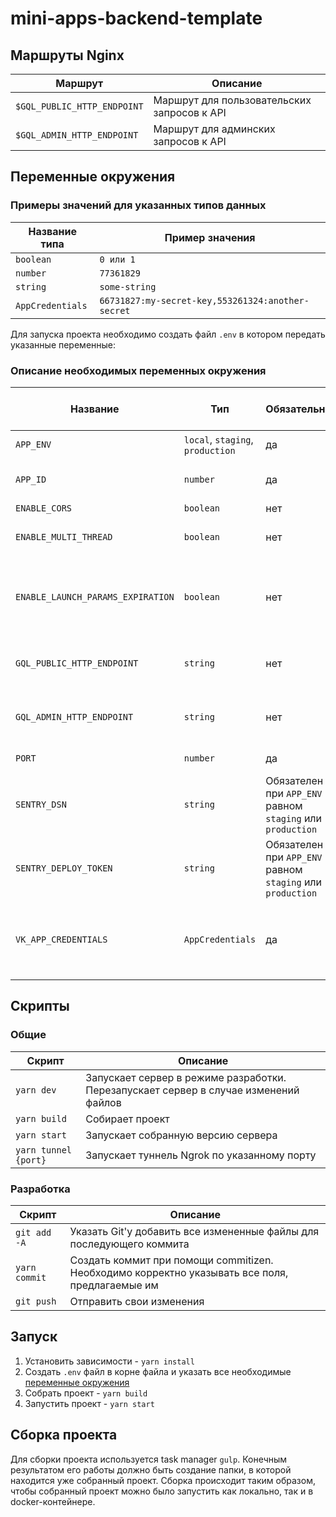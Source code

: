 # mini-apps-backend-template

## Маршруты Nginx

| Маршрут | Описание |
|---|---|
| `$GQL_PUBLIC_HTTP_ENDPOINT` | Маршрут для пользовательских запросов к API |
| `$GQL_ADMIN_HTTP_ENDPOINT` | Маршрут для админских запросов к API |

## Переменные окружения
### Примеры значений для указанных типов данных
| Название типа | Пример значения |
|---|---|
| `boolean` | `0 или 1` |
| `number` | `77361829` |
| `string` | `some-string` |
| `AppCredentials` | `66731827:my-secret-key,553261324:another-secret` |

Для запуска проекта необходимо создать файл `.env` в котором передать
указанные переменные:

### Описание необходимых переменных окружения
| Название | Тип | Обязательный | Значение по умолчанию | Описание  |
|---|---|---|---|---|
| `APP_ENV` | `local`, `staging`, `production` | да | | Среда запуска приложения |
| `APP_ID` | `number` | да | | Идентификатор приложения VK Mini Apps |
| `ENABLE_CORS` | `boolean` | нет | `0` | Включить CORS |
| `ENABLE_MULTI_THREAD` | `boolean` | нет | `1` | Включать мультипоточный режим |
| `ENABLE_LAUNCH_PARAMS_EXPIRATION` | `boolean` | нет | `1` | Включить проверку на истечение срока действия параметров запуска |   
| `GQL_PUBLIC_HTTP_ENDPOINT` | `string` | нет | `/gql` | Путь GraphQL для доступа к пользовательским запроса |
| `GQL_ADMIN_HTTP_ENDPOINT` | `string` | нет | `/gql-adm` | Путь GraphQL для доступа к админским запросам |
| `PORT` | `number` | да | | Номер порта сервера |
| `SENTRY_DSN` | `string` | Обязателен при `APP_ENV` равном `staging` или `production` | | Sentry DSN для логирования ошибок |
| `SENTRY_DEPLOY_TOKEN` | `string` | Обязателен при `APP_ENV` равном `staging` или `production` | | Токен Sentry используемый при деплое артефактов |
| `VK_APP_CREDENTIALS` | `AppCredentials` | да | | Список приложений с их секретными ключами у которых есть доступ в API |

## Скрипты
### Общие
| Скрипт | Описание |
| --- | --- |
| `yarn dev` | Запускает сервер в режиме разработки. Перезапускает сервер в случае изменений файлов |
| `yarn build` | Собирает проект |
| `yarn start` | Запускает собранную версию сервера |
| `yarn tunnel {port}` | Запускает туннель Ngrok по указанному порту |

### Разработка
| Скрипт | Описание |
| --- | --- |
| `git add -A` | Указать Git'у добавить все измененные файлы для последующего коммита |
| `yarn commit` | Создать коммит при помощи commitizen. Необходимо корректно указывать все поля, предлагаемые им |
| `git push` | Отправить свои изменения |

## Запуск
1. Установить зависимости - `yarn install`
2. Создать `.env` файл в корне файла и указать все необходимые [переменные окружения](#переменные-окружения)
3. Собрать проект - `yarn build`
4. Запустить проект - `yarn start`

## Сборка проекта
Для сборки проекта используется task manager `gulp`. Конечным результатом его
работы должно быть создание папки, в которой находится уже собранный проект.
Сборка происходит таким образом, чтобы собранный проект можно было запустить 
как локально, так и в docker-контейнере.
